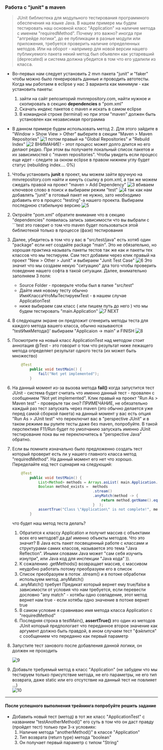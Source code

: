 ### Работа с "junit" в maven

> JUnit библиотека для модульного тестирования программного обеспечения на языке Java.
> В нашем примере мы будем тестировать наш основной класс "Application" на наличие метода с именем "requiredMethod". Почему это важно? иногда при "апгрейде логики", до ее публикации в разные модули или приложения, требуется проверить наличие определенных методов. Или на оборот - например для новой версии нашего публикуемого пакета некий метод был объявлен как устаревший (deprecated) и система должна убедится в том что его удалили из класса.


* Во-первых нам следует установить 2 mvn пакета "junit" и "faker" чтобы можно было генерировать данные и проводить автотесты. Когда мы работаем в eclipse у нас 3 варианта как минимум - как установить пакеты:
  1. зайти на сайт репозиторий mvnrepository.com, найти нужное и скопировать в секцию **dependencies** в "pom.xml"
  2. Скачать индекс пакетов с maven и искать в самом eclipse
  3. В командной строке (terminal) но при этом "maven" должен быть установлен как независимая программа 

* В данном примере будем использовать метод 2. Для этого зайдите в "Window > Show View > Other" выберите в секции "Maven > Maven Repositories"
    ![1](./1.png) 
    потом правый на "Global Repositories" и "Rebuild Index"
    ![2](./2.png) 
    ВНИМАНИЕ! - этот процесс может долго длится но его делают редко. При этом вы получаете локальный список пакетов и их зависимостей с "maven repositories". Чтобы увидеть если процесс еще идет - следите за окном eclipse в правом нижнем углу будет статус (rebuilding index.... 0%)

1. Чтобы установить **junit** в проект, мы можем зайти вручную на mnvrepository.com найти и кинуть ссылку в pom.xml, а так же можем сжедать правой на проект "maven > Add Dependency"
   ![3](./3.png)
   вбиваем ключевое слово в поиск и выбираем режим "test"
   ![4](./4.png)
   так как нам добавлять "junit" в готовый пакет не нужно, зато необходимо добавить его в процесс "testing"-а нашего проекта.
   Выбираем последнюю стабильную версию
   ![5](./5.png)

2. Октройте "pom.xml" обратите внимание что в секцию "dependencies" появилась запись зависимости что вы выбрали с ```<scope>test</scope> это говорит о том что maven будет пользоваться этой библиотекой только в процессе (фазе) тестирования
3. Далее, убедитесь в том что у вас в "src/test/java" есть хотяб один "package" если нет создайте package "main". Это не обязательно, но хорошая практика называть пакеты тестов так же как и пакеты тех классов что мы тестируем. Сам тест добавим через клик правый на проект "New > Other > Junit" и выбираем "Junit Test Case"
   ![6](./6.png) 
   Это значит что мы создаем некую "ситуацию" дла того чтобы проверить поведение нашего софта в такой ситуации.
   Далее, внимательно заполняем 3 поля:
   * Source Folder - проверьте чтобы был в папке "src/test"
   * Дайте имя новому тесту обычно ИмяКлассаЧтоМыТестируемTest - в нашем случае ApplicationTest
   * ниже выбираем сам класс ( или пишем путь до него ) что мы будем тестировать "main.Application"
   ![7](./7.png) NEXT
4. В следующем экране он предложит сгенерить методы теста для каждого метода вашего класса, обычно называются "testИмяМетода()' выбираем "Applicaion -> main" и FINISH
   ![8](./8.png)

5. Посмотрите на новый класс ApplicationTest над методом стоит аннотация @Test - это говорит о том что результат ниже лежащего метода определяет результат одного теста (их может быть множество)
    ```java
    	@Test
            public void testMain() {
                fail("Not yet implemented");
            }
    ```
6. На данный момент из-за вызова метода **fail()** когда запустится тест JUnit - система будет считать что именно данный тест - провален с сообщением "Not yet implemented". Клик правый на проект "Run As > Maven test" - проверьте так оно?
   ПРИМЕЧАНИЕ, не обязательно каждый раз тест запускать через maven (это обычно делается уже перед самой сборкой пакета) на данный момент у вас есть опция "Run As > JUnit test" что переключит вас в "perspective JUnit" и в таком режиме вы рулите тесты даже без maven, попробуйте.
   В такой перспективе F11/Run будет по умолчанию запускать именно JUnit тестирование пока вы не переключитесь в "perspective Java" обратно.

7. Если вы помните изначально было предложенно создать тест который проверит есть ли у нашего главного класса метод "requiredMethod". На данный момент его нет что хорошо. Переделайте код тест сценария на следующий:
    ```java
    	@Test
            public void testMain() {
                List<Method> methods = Arrays.asList( main.Application.class.getMethods() );
                Boolean method_exists =  methods
                                         .stream()
                                         .anyMatch(method -> { 
                                             return method.getName().equals("requiredMethod"); 
                                         }  );
                assertTrue("Class \"Application\" is not complete!", method_exists);
            }
    ```    
    что будет наш метод теста делать?
    1. Обратится к классу Application и получит массив с объектами всех его методов!! да да! именно объекты методов. Что это значит? В Java есть пакет посвещенный работе с классами и структурами самих классов, называется это тема "Java Reflection". Иными словами Java может "сам себя изучить изнутри", или Java код для инспекции "Java кода" )).
    2. К сожалению .getMethods() возвращает массив, с массивом неудобно работать потому преобразуем его в список
    3. Список преобразуем в поток .stream() и в потоке обработки используем метод .anyMatch()
    4. .anyMatch() требует Предикат который вернет ему true/false в зависимости от условия что нам требуется, если перевести дословно "any match" - хотябы одно совпадение, этот метод вернет нам true - если хотябы одно значение в потоке вернет true
    5. В самом условие я сравниваю имя метода класса Application с "requiredMethod"
    6. Последняя строка в testMain(), **assertTrue()** это один из методов JUnit который предпологает что переданное второе значение как аргумент должно быть правдой, в ином случаем тест "фэйлится" с сообщением что переданно как первый параметр

8. Запустите тест занового после добавления данной логики, он должен не проходить

    ![9](./9.png)

9. Добавьте требуемый метод в класс "Application" (не забудем что мы тестируем только присутствие метода, не его параметры, не его тип возврата, даже static или его отсутствие на данный тест не повлияет ...)  
   ![10](./10.png)    

---
#### После успешного выполнения трейнинга попробуйте решить задание
* Добавить новый тест (метод) в тот же класс "ApplicationTest" с названием "testAnotherMethod()" его суть в том что он даст правду (пройдет тест) только при 3-х условиях:
  1.  Наличие метода "anotherMethod()" в классе "Application"
  2.  Тип возврата (return type) метода "boolean"
  3.  Он получает первый параметр с типом "String"